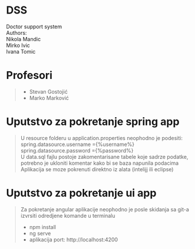 # DSS
Doctor support system <br/>
Authors: <br/>
Nikola Mandic <br/>
Mirko Ivic <br/>
Ivana Tomic <br />

# Profesori
> - Stevan Gostojić 
> - Marko Marković

# Uputstvo za pokretanje spring app <br />
> U resource folderu  u application.properties neophodno je podesiti: <br />
>spring.datasource.username ={%username%} <br />
>spring.datasource.password ={%password%} <br />
>U data.sql fajlu postoje zakomentarisane tabele koje sadrze podatke, potrebno je ukloniti komentar kako bi se baza napunila podacima
>Aplikacija se moze pokrenuti direktno iz alata (intelijj ili eclipse)

# Uputstvo za pokretanje ui app <br />
> Za pokretanje angular aplikacije neophodno je posle skidanja sa git-a izvrsiti odredjene komande u terminalu <br />
> - npm install 
> - ng serve
> - aplikacija port:
> http://localhost:4200




